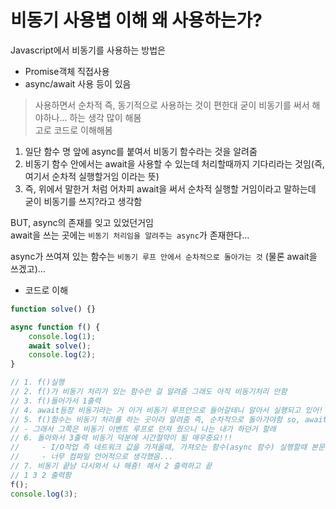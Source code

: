 # 비동기 사용볍 이해 왜 사용하는가?

Javascript에서 비동기를 사용하는 방법은  
- Promise객체 직접사용
- async/await 사용 등이 있음

>사용하면서 순차적 즉, 동기적으로 사용하는 것이 편한대 굳이 비동기를 써서 해야하나... 하는 생각 많이 해봄  
고로 코드로 이해해봄

1. 일단 함수 명 앞에 async를 붙여서 비동기 함수라는 것을 알려줌  
2. 비동기 함수 안에서는 await을 사용할 수 있는데 처리할때까지 기다리라는 것임(즉, 여기서 순차적 실행할거임 이라는 뜻)
3. 즉, 위에서 말한거 처럼 어차피 await을 써서 순차적 실행할 거임이라고 말하는데 굳이 비동기를 쓰지?라고 생각함

BUT, async의 존재를 잊고 있었던거임  
await을 쓰는 곳에는 `비동기 처리임을 알려주는 async`가 존재한다...

async가 쓰여져 있는 함수는 `비동기 루프 안에서 순차적으로 돌아가는 것` (물론 await을 쓰겠고)...  

- 코드로 이해
```js
function solve() {}

async function f() {
    console.log(1);
    await solve();
    console.log(2);
}

// 1. f()실행 
// 2. f()가 비동기 처리가 있는 함수란 걸 알려줌 그래도 아직 비동기처리 안함
// 3. f()들어가서 1출력
// 4. await등장 비동기라는 거 이거 비동기 루프안으로 들어갈테니 알아서 실행되고 있어! 다 끝나면 알려줌! 
// 5. f()함수는 비동기 처리를 하는 곳이라 알려줌 즉, 순차적으로 돌아가야함 so, await 후에 뒤가 실행되야 하는 거임
// - 그래서 그쪽은 비동기 이벤트 루프로 던져 줬으니 나는 내가 하던거 할래
// 6. 돌아와서 3출력 비동기 덕분에 시간절약이 됨 매우중요!!!
//     - I/O작업 즉 네트워크 값을 가져올때, 가져오는 함수(async 함수) 실행할때 본문으로 돌아와 다른 작업을 해줌 좋은거...
//     - 너무 컴파일 언어적으로 생각했음...
// 7. 비동기 끝남 다시와서 나 해죵! 해서 2 출력하고 끝
// 1 3 2 출력함
f();
console.log(3);
```
